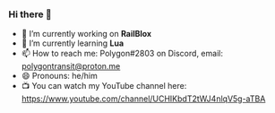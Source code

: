 ### Hi there 👋

- 🔭 I’m currently working on **RailBlox**
- 🌱 I’m currently learning **Lua**
- 📫 How to reach me: Polygon#2803 on Discord, email: [polygontransit@proton.me](mailto://polygontransit@proton.me)
- 😄 Pronouns: he/him
- 📺 You can watch my YouTube channel here: https://www.youtube.com/channel/UCHIKbdT2tWJ4nlqV5g-aTBA
